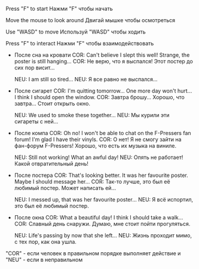 Press "F" to start
Нажми "F" чтобы начать

Move the mouse to look around
Двигай мышкe чтобы осмотреться

Use "WASD" to move
Используй "WASD" чтобы ходить

Press "F" to interact
Нажми "F" чтобы взаимодействовать


* После сна на кровати
	COR: Can't believe I slept this well! Strange, the poster is still hanging...
	COR: Не верю, что я выспался! Этот постер до сих пор висит...
	
	NEU: I am still so tired...
	NEU: Я все равно не выспался...

* После сигарет
	COR: I'm quitting tomorrow... One more day won't hurt... I think I should open the window.
	COR: Завтра брошу... Хорошо, что завтра... Стоит открыть окно.

	NEU: We used to smoke these together...
	NEU: Мы курили эти сигареты с ней...

* После компа
	COR: Oh no! I won't be able to chat on the F-Pressers fan forum! I'm glad I have their vinyls.
	COR: О нет! Я не смогу зайти на фан-форум F-Pressers! Хорошо, что есть их музыка на виниле.
	
	NEU: Still not working! What an awful day!
	NEU: Опять не работает! Какой отвратительный день!

* После постера
	COR: That's looking better. It was her favourite poster. Maybe I should message her...
	COR: Так-то лучше, это был её любимый постер. Может написать ей...
	
	NEU: I messed up, that was her favourite poster...
	NEU: Я всё испортил, это был её любимый постер.

* После окна
	COR: What a beautiful day! I think I should take a walk...
	COR: Славный день снаружи. Думаю, мне стоит пойти прогуляться.

	NEU: Life's passing by now that she left...
	NEU: Жизнь проходит мимо, с тех пор, как она ушла.

"COR" - если человек в правильном порядке выполняет действие и "NEU" - если в неправильном